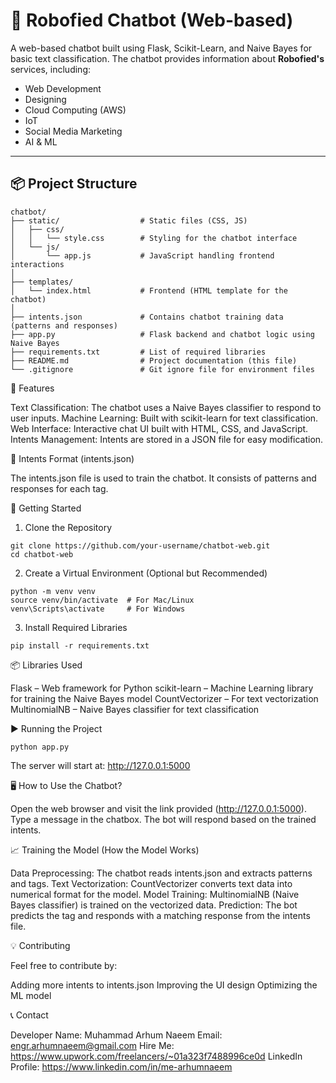 # 🤖 Robofied Chatbot (Web-based)

A web-based chatbot built using Flask, Scikit-Learn, and Naive Bayes for basic text classification. The chatbot provides information about **Robofied's** services, including:

- Web Development
- Designing
- Cloud Computing (AWS)
- IoT
- Social Media Marketing
- AI & ML

---

## 📦 Project Structure

```plaintext
chatbot/
├── static/                  # Static files (CSS, JS)
│   ├── css/
│   │   └── style.css        # Styling for the chatbot interface
│   └── js/
│       └── app.js           # JavaScript handling frontend interactions
│
├── templates/
│   └── index.html           # Frontend (HTML template for the chatbot)
│
├── intents.json             # Contains chatbot training data (patterns and responses)
├── app.py                   # Flask backend and chatbot logic using Naive Bayes
├── requirements.txt         # List of required libraries
├── README.md                # Project documentation (this file)
└── .gitignore               # Git ignore file for environment files
```

🎯 Features

Text Classification: The chatbot uses a Naive Bayes classifier to respond to user inputs.
Machine Learning: Built with scikit-learn for text classification.
Web Interface: Interactive chat UI built with HTML, CSS, and JavaScript.
Intents Management: Intents are stored in a JSON file for easy modification.

🧩 Intents Format (intents.json)

The intents.json file is used to train the chatbot. It consists of patterns and responses for each tag.

🚀 Getting Started
1. Clone the Repository
```
git clone https://github.com/your-username/chatbot-web.git
cd chatbot-web
```
2. Create a Virtual Environment (Optional but Recommended)
```
python -m venv venv
source venv/bin/activate  # For Mac/Linux
venv\Scripts\activate     # For Windows
```
3. Install Required Libraries
```
pip install -r requirements.txt
```

📦 Libraries Used

Flask – Web framework for Python
scikit-learn – Machine Learning library for training the Naive Bayes model
CountVectorizer – For text vectorization
MultinomialNB – Naive Bayes classifier for text classification

▶️ Running the Project
```
python app.py
```
The server will start at: http://127.0.0.1:5000

🖥️ How to Use the Chatbot?

Open the web browser and visit the link provided (http://127.0.0.1:5000).
Type a message in the chatbox.
The bot will respond based on the trained intents.

📈 Training the Model (How the Model Works)

Data Preprocessing:
    The chatbot reads intents.json and extracts patterns and tags.
Text Vectorization:
    CountVectorizer converts text data into numerical format for the model.
Model Training:
    MultinomialNB (Naive Bayes classifier) is trained on the vectorized data.
Prediction:
    The bot predicts the tag and responds with a matching response from the intents file.

💡 Contributing

Feel free to contribute by:

Adding more intents to intents.json
Improving the UI design
Optimizing the ML model

📞 Contact

Developer Name: Muhammad Arhum Naeem
Email: engr.arhumnaeem@gmail.com
Hire Me: https://www.upwork.com/freelancers/~01a323f7488996ce0d
LinkedIn Profile: https://www.linkedin.com/in/me-arhumnaeem